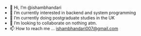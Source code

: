 - 👋 Hi, I’m @ishambhandari
- 👀 I’m currently interested in backend and system programming
- 🌱 I’m currently doing postgraduate studies in the UK
- 💞️ I’m looking to collaborate on nothing atm.
- 📫 How to reach me ... ishambhandari007@gmail.com

<!---
ishambhandari/ishambhandari is a ✨ special ✨ repository because its `README.md` (this file) appears on your GitHub profile.
You can click the Preview link to take a look at your changes.
--->
